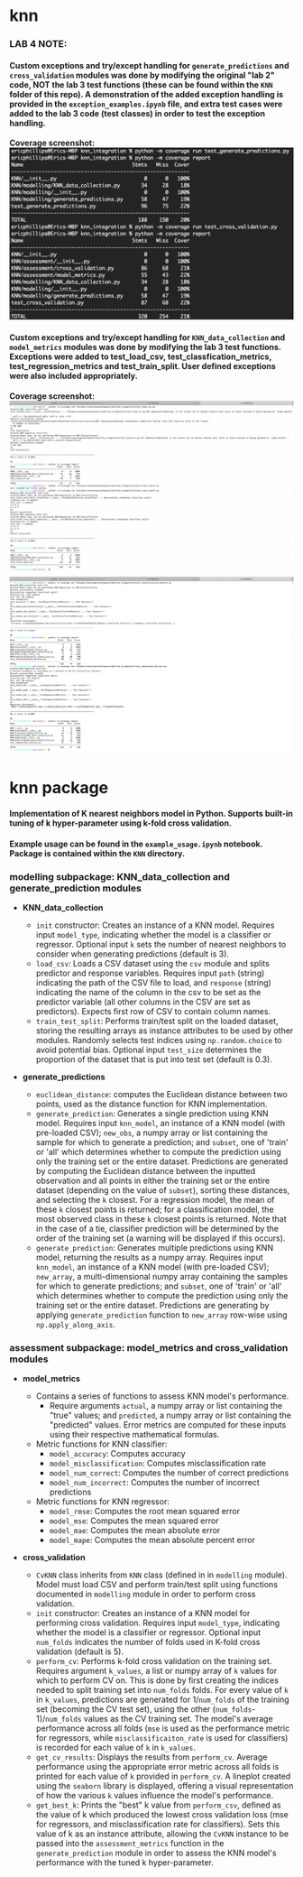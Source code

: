 # knn

### LAB 4 NOTE:
#### Custom exceptions and try/except handling for `generate_predictions` and `cross_validation` modules was done by modifying the original "lab 2" code, NOT the lab 3 test functions (these can be found within the `KNN` folder of this repo). A demonstration of the added exception handling is provided in the `exception_examples.ipynb` file, and extra test cases were added to the lab 3 code (test classes) in order to test the exception handling.

**Coverage screenshot:**
![](coverage_screenshot_gp_cv.jpg)

#### Custom exceptions and try/except handling for `KNN_data_collection` and `model_metrics` modules was done by modifying the lab 3 test functions. Exceptions were added to test_load_csv, test_classfication_metrics, test_regression_metrics and test_train_split. User defined exceptions were also included appropriately.

**Coverage screenshot:**
![](coverage_screenshot_data_collection.jpg)
![](coverage_screenshot_modelling.jpg)

# knn package

#### Implementation of K nearest neighbors model in Python. Supports built-in tuning of k hyper-parameter using k-fold cross validation.

#### Example usage can be found in the `example_usage.ipynb` notebook. Package is contained within the `KNN` directory.

### modelling subpackage: KNN_data_collection and generate_prediction modules
  - **KNN_data_collection**
    - `init` constructor: Creates an instance of a KNN model. Requires input `model_type`, indicating whether the model is a classifier or regressor. Optional input `k` sets the number of nearest neighbors to consider when generating predictions (default is 3).
    - `load_csv`: Loads a CSV dataset using the `csv` module and splits predictor and response variables. Requires input `path` (string) indicating the path of the CSV file to load, and `response` (string) indicating the name of the column in the csv to be set as the predictor variable (all other columns in the CSV are set as predictors). Expects first row of CSV to contain column names.
    - `train_test_split`: Performs train/test split on the loaded dataset, storing the resulting arrays as instance attributes to be used by other modules. Randomly selects test indices using `np.random.choice` to avoid potential bias. Optional input `test_size` determines the proportion of the dataset that is put into test set (default is 0.3).

  - **generate_predictions**
    - `euclidean_distance`: computes the Euclidean distance between two points, used as the distance function for KNN implementation.
    - `generate_prediction`: Generates a single prediction using KNN model. Requires input `knn_model`, an instance of a KNN model (with pre-loaded CSV); `new_obs`, a numpy array or list containing the sample for which to generate a prediction; and `subset`, one of 'train' or 'all' which determines whether to compute the prediction using only the training set or the entire dataset. Predictions are generated by computing the Euclidean distance between the inputted observation and all points in either the training set or the entire dataset (depending on the value of `subset`), sorting these distances, and selecting the `k` closest. For a regression model, the mean of these `k` closest points is returned; for a classification model, the most observed class in these `k` closest points is returned. Note that in the case of a tie, classifier prediction will be determined by the order of the training set (a warning will be displayed if this occurs).
    - `generate_prediction`: Generates multiple predictions using KNN model, returning the results as a numpy array. Requires input `knn_model`, an instance of a KNN model (with pre-loaded CSV); `new_array`, a multi-dimensional numpy array containing the samples for which to generate predictions; and `subset`, one of 'train' or 'all' which determines whether to compute the prediction using only the training set or the entire dataset. Predictions are generating by applying `generate_prediction` function to `new_array` row-wise using `np.apply_along_axis`.

### assessment subpackage: model_metrics and cross_validation modules
  - **model_metrics**
    - Contains a series of functions to assess KNN model's performance.
      - Require arguments `actual`, a numpy array or list containing the "true" values; and `predicted`, a numpy array or list containing the "predicted" values. Error metrics are computed for these inputs using their respective mathematical formulas.
    - Metric functions for KNN classifier:
      - `model_accuracy`: Computes accuracy
      - `model_misclassification`: Computes misclassification rate
      - `model_num_correct`: Computes the number of correct predictions
      - `model_num_incorrect`: Computes the number of incorrect predictions
    - Metric functions for KNN regressor:
      - `model_rmse`: Computes the root mean squared error
      - `model_mse`: Computes the mean squared error
      - `model_mae`: Computes the mean absolute error
      - `model_mape`: Computes the mean absolute percent error

  - **cross_validation**
    - `CvKNN` class inherits from `KNN` class (defined in in `modelling` module). Model must load CSV and perform train/test split using functions documented in `modelling` module in order to perform cross validation.
    - `init` constructor: Creates an instance of a KNN model for performing cross validation. Requires input `model_type`, indicating whether the model is a classifier or regressor. Optional input `num_folds` indicates the number of folds used in K-fold cross validation (default is 5).
    - `perform_cv`: Performs k-fold cross validation on the training set. Requires argument `k_values`, a list or numpy array of `k` values for which to perform CV on. This is done by first creating the indices needed to split training set into `num_folds` folds. For every value of `k` in `k_values`, predictions are generated for 1/`num_folds` of the training set (becoming the CV test set), using the other (`num_folds`-1)/`num_folds` values as the CV training set. The model's average performance across all folds (`mse` is used as the performance metric for regressors, while `misclassificaiton_rate` is used for classifiers) is recorded for each value of `k` in `k_values`.
    - `get_cv_results`: Displays the results from `perform_cv`. Average performance using the appropriate error metric across all folds is printed for each value of `k` provided in `perform_cv`. A lineplot created using the `seaborn` library is displayed, offering a visual representation of how the various `k` values influence the model's performance.
    - `get_best_k`: Prints the "best" k value from `perform_csv`, defined as the value of k which produced the lowest cross validation loss (mse for regressors, and misclassification rate for classifiers). Sets this value of k as an instance attribute, allowing the `CvKNN` instance to be passed into the `assessment_metrics` function in the `generate_prediction` module in order to assess the KNN model's performance with the tuned k hyper-parameter.
